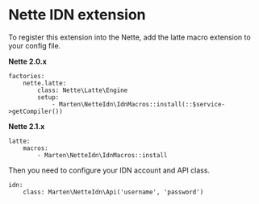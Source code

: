 # Nette IDN extension

To register this extension into the Nette, add the latte macro extension to your config file.

**Nette 2.0.x**

	factories:
		nette.latte:
			class: Nette\Latte\Engine
			setup:
				- Marten\NetteIdn\IdnMacros::install(::$service->getCompiler())

**Nette 2.1.x**

	latte:
		macros:
			- Marten\NetteIdn\IdnMacros::install

Then you need to configure your IDN account and API class.

	idn:
		class: Marten\NetteIdn\Api('username', 'password')
